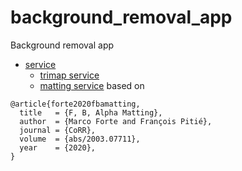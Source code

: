# background_removal_app

Background removal app

- [service](/service/README.md)
  - [trimap service](/service/trimap/README.md)
  - [matting service](/service/matting/README.md) based on

```:bash
@article{forte2020fbamatting,
  title   = {F, B, Alpha Matting},
  author  = {Marco Forte and François Pitié},
  journal = {CoRR},
  volume  = {abs/2003.07711},
  year    = {2020},
}
```
